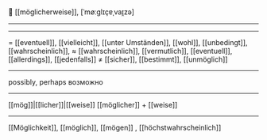 🤔 [[möglicherweise]], [ˈmøːɡlɪçɐˌvaɪ̯zə]

---

---
= [[eventuell]], [[vielleicht]], [[unter Umständen]],  [[wohl]],  [[unbedingt]], [[wahrscheinlich]],
≈ [[wahrscheinlich]], [[vermutlich]], [[eventuell]], [[allerdings]],  [[jedenfalls]]
≠ [[sicher]], [[bestimmt]], [[unmöglich]]

---
possibly, perhaps
возможно

---
[[mög]]|[[licher]]|[[weise]]
[[möglicher]] + [[weise]]

---
[[Möglichkeit]], [[möglich]], [[mögen]]
, [[höchstwahrscheinlich]]